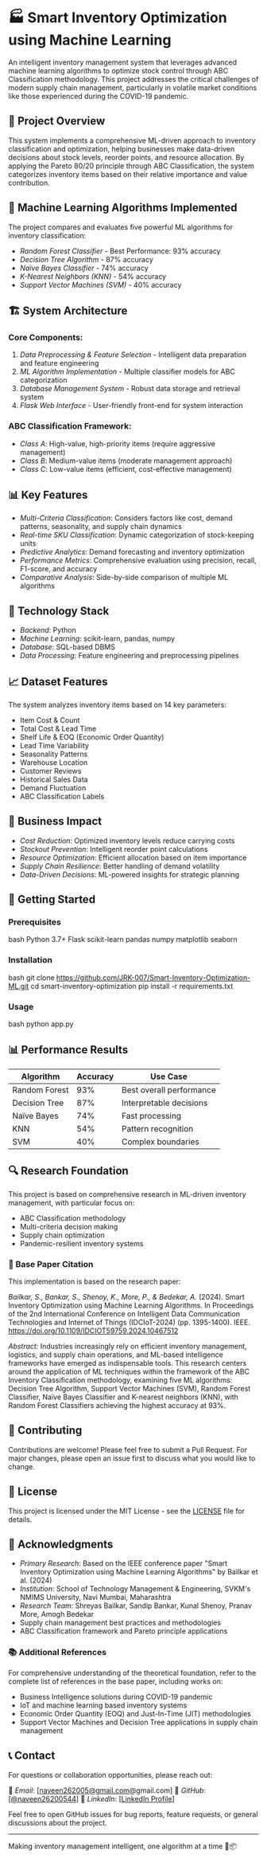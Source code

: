 # 🏭 Smart Inventory Optimization using Machine Learning

An intelligent inventory management system that leverages advanced machine learning algorithms to optimize stock control through ABC Classification methodology. This project addresses the critical challenges of modern supply chain management, particularly in volatile market conditions like those experienced during the COVID-19 pandemic.

## 🎯 Project Overview

This system implements a comprehensive ML-driven approach to inventory classification and optimization, helping businesses make data-driven decisions about stock levels, reorder points, and resource allocation. By applying the Pareto 80/20 principle through ABC Classification, the system categorizes inventory items based on their relative importance and value contribution.

## 🔬 Machine Learning Algorithms Implemented

The project compares and evaluates five powerful ML algorithms for inventory classification:

- *Random Forest Classifier* - Best Performance: 93% accuracy
- *Decision Tree Algorithm* - 87% accuracy
- *Naïve Bayes Classifier* - 74% accuracy
- *K-Nearest Neighbors (KNN)* - 54% accuracy
- *Support Vector Machines (SVM)* - 40% accuracy

## 🏗 System Architecture

### Core Components:
1. *Data Preprocessing & Feature Selection* - Intelligent data preparation and feature engineering
2. *ML Algorithm Implementation* - Multiple classifier models for ABC categorization
3. *Database Management System* - Robust data storage and retrieval system
4. *Flask Web Interface* - User-friendly front-end for system interaction

### ABC Classification Framework:
- *Class A*: High-value, high-priority items (require aggressive management)
- *Class B*: Medium-value items (moderate management approach)
- *Class C*: Low-value items (efficient, cost-effective management)

## 📊 Key Features

- *Multi-Criteria Classification*: Considers factors like cost, demand patterns, seasonality, and supply chain dynamics
- *Real-time SKU Classification*: Dynamic categorization of stock-keeping units
- *Predictive Analytics*: Demand forecasting and inventory optimization
- *Performance Metrics*: Comprehensive evaluation using precision, recall, F1-score, and accuracy
- *Comparative Analysis*: Side-by-side comparison of multiple ML algorithms

## 🔧 Technology Stack

- *Backend*: Python
- *Machine Learning*: scikit-learn, pandas, numpy
- *Database*: SQL-based DBMS
- *Data Processing*: Feature engineering and preprocessing pipelines

## 📈 Dataset Features

The system analyzes inventory items based on 14 key parameters:
- Item Cost & Count
- Total Cost & Lead Time
- Shelf Life & EOQ (Economic Order Quantity)
- Lead Time Variability
- Seasonality Patterns
- Warehouse Location
- Customer Reviews
- Historical Sales Data
- Demand Fluctuation
- ABC Classification Labels

## 🎯 Business Impact

- *Cost Reduction*: Optimized inventory levels reduce carrying costs
- *Stockout Prevention*: Intelligent reorder point calculations
- *Resource Optimization*: Efficient allocation based on item importance
- *Supply Chain Resilience*: Better handling of demand volatility
- *Data-Driven Decisions*: ML-powered insights for strategic planning

## 🚀 Getting Started

### Prerequisites
bash
Python 3.7+
Flask
scikit-learn
pandas
numpy
matplotlib
seaborn


### Installation
bash
git clone https://github.com/JRK-007/Smart-Inventory-Optimization-ML.git
cd smart-inventory-optimization
pip install -r requirements.txt


### Usage
bash
python app.py


## 📊 Performance Results

| Algorithm | Accuracy | Use Case |
|-----------|----------|----------|
| Random Forest | 93% | Best overall performance |
| Decision Tree | 87% | Interpretable decisions |
| Naïve Bayes | 74% | Fast processing |
| KNN | 54% | Pattern recognition |
| SVM | 40% | Complex boundaries |

## 🔍 Research Foundation

This project is based on comprehensive research in ML-driven inventory management, with particular focus on:
- ABC Classification methodology
- Multi-criteria decision making
- Supply chain optimization
- Pandemic-resilient inventory systems

### 📄 Base Paper Citation

This implementation is based on the research paper:

*Bailkar, S., Bankar, S., Shenoy, K., More, P., & Bedekar, A.* (2024). Smart Inventory Optimization using Machine Learning Algorithms. In Proceedings of the 2nd International Conference on Intelligent Data Communication Technologies and Internet of Things (IDCIoT-2024) (pp. 1395-1400). IEEE. https://doi.org/10.1109/IDCIOT59759.2024.10467512

*Abstract:* Industries increasingly rely on efficient inventory management, logistics, and supply chain operations, and ML-based intelligence frameworks have emerged as indispensable tools. This research centers around the application of ML techniques within the framework of the ABC Inventory Classification methodology, examining five ML algorithms: Decision Tree Algorithm, Support Vector Machines (SVM), Random Forest Classifier, Naïve Bayes Classifier and K-nearest neighbors (KNN), with Random Forest Classifiers achieving the highest accuracy at 93%.

## 🤝 Contributing

Contributions are welcome! Please feel free to submit a Pull Request. For major changes, please open an issue first to discuss what you would like to change.

## 📝 License

This project is licensed under the MIT License - see the [LICENSE](LICENSE) file for details.

## 🙏 Acknowledgments

- *Primary Research*: Based on the IEEE conference paper "Smart Inventory Optimization using Machine Learning Algorithms" by Bailkar et al. (2024)
- *Institution*: School of Technology Management & Engineering, SVKM's NMIMS University, Navi Mumbai, Maharashtra
- *Research Team*: Shreyas Bailkar, Sandip Bankar, Kunal Shenoy, Pranav More, Amogh Bedekar
- Supply chain management best practices and methodologies
- ABC Classification framework and Pareto principle applications

### 📚 Additional References
For comprehensive understanding of the theoretical foundation, refer to the complete list of references in the base paper, including works on:
- Business Intelligence solutions during COVID-19 pandemic
- IoT and machine learning based inventory systems
- Economic Order Quantity (EOQ) and Just-In-Time (JIT) methodologies
- Support Vector Machines and Decision Tree applications in supply chain management

## 📞 Contact

For questions or collaboration opportunities, please reach out:

📧 *Email*: [naveen262005@gmail.com@gmail.com]
🐙 *GitHub*: [[@naveen26200544](https://github.com/naveen26200544)]
💼 *LinkedIn*: [[LinkedIn Profile](linkedin.com/in/c-naveen-saravan-kumar-chandrasekeran-9169501b6)]

Feel free to open GitHub issues for bug reports, feature requests, or general discussions about the project.

---

Making inventory management intelligent, one algorithm at a time 🤖📦
